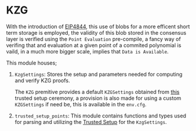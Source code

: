 # KZG 

With the introduction of [EIP4844](https://eips.ethereum.org/EIPS/eip-4844), this use of blobs for a more efficent short term storage is employed, the validity of this blob stored in the consensus layer is verified using the `Point Evaluation` pre-compile, a fancy way of verifing that and evaluation at a given point of a commited polynomial is vaild, in a much more bigger scale, implies that `Data is Available`.

This module houses;

1. `KzgSettings`: Stores the setup and parameters needed for computing and verify KZG proofs.

    The `KZG` premitive provides a default `KZGSettings` obtained from [this]( https://ceremony.ethereum.org/) trusted setup ceremony, a provision is also made for using a custom `KZGSettings` if need be, this is available in the `env.cfg`.


2. `trusted_setup_points`: This module contains functions and types used for parsing and utilizing the [Trusted Setup]( https://ceremony.ethereum.org/) for the `KzgSettings`.